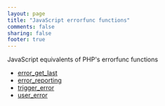 ```yaml
---
layout: page
title: "JavaScript errorfunc functions"
comments: false
sharing: false
footer: true
---
```

JavaScript equivalents of PHP's errorfunc functions

 - [error_get_last](/functions/error_get_last)
 - [error_reporting](/functions/error_reporting)
 - [trigger_error](/functions/trigger_error)
 - [user_error](/functions/user_error)

